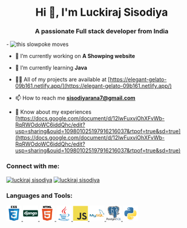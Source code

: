 <h1 align="center">Hi 👋, I'm Luckiraj Sisodiya</h1>
<h3 align="center">A passionate Full stack developer from India</h3>
- <img src="https://cdn.dribbble.com/users/926537/screenshots/4502924/python-2.gif" alt="this slowpoke moves" width="250" />

- 🔭 I’m currently working on **A Showping website**

- 🌱 I’m currently learning **Java**

- 👨‍💻 All of my projects are available at [https://elegant-gelato-09b161.netlify.app/](https://elegant-gelato-09b161.netlify.app/)

- 📫 How to reach me **sisodiyarana7@gmail.com**

- 📄 Know about my experiences [https://docs.google.com/document/d/12lwFuxviOhXFvWb-RqRWOdoWC6iddQhc/edit?usp=sharing&ouid=109801025197916216037&rtpof=true&sd=true](https://docs.google.com/document/d/12lwFuxviOhXFvWb-RqRWOdoWC6iddQhc/edit?usp=sharing&ouid=109801025197916216037&rtpof=true&sd=true)

<h3 align="left">Connect with me:</h3>
<p align="left">
<a href="https://linkedin.com/in/luckiraj sisodiya" target="blank"><img align="center" src="https://raw.githubusercontent.com/rahuldkjain/github-profile-readme-generator/master/src/images/icons/Social/linked-in-alt.svg" alt="luckiraj sisodiya" height="30" width="40" /></a>
<a href="https://fb.com/luckiraj sisodiya" target="blank"><img align="center" src="https://raw.githubusercontent.com/rahuldkjain/github-profile-readme-generator/master/src/images/icons/Social/facebook.svg" alt="luckiraj sisodiya" height="30" width="40" /></a>
</p>

<h3 align="left">Languages and Tools:</h3>
<p align="left"> <a href="https://www.w3schools.com/css/" target="_blank" rel="noreferrer"> <img src="https://raw.githubusercontent.com/devicons/devicon/master/icons/css3/css3-original-wordmark.svg" alt="css3" width="40" height="40"/> </a> <a href="https://www.djangoproject.com/" target="_blank" rel="noreferrer"> <img src="https://raw.githubusercontent.com/devicons/devicon/master/icons/django/django-original.svg" alt="django" width="40" height="40"/> </a> <a href="https://www.w3.org/html/" target="_blank" rel="noreferrer"> <img src="https://raw.githubusercontent.com/devicons/devicon/master/icons/html5/html5-original-wordmark.svg" alt="html5" width="40" height="40"/> </a> <a href="https://www.java.com" target="_blank" rel="noreferrer"> <img src="https://raw.githubusercontent.com/devicons/devicon/master/icons/java/java-original.svg" alt="java" width="40" height="40"/> </a> <a href="https://developer.mozilla.org/en-US/docs/Web/JavaScript" target="_blank" rel="noreferrer"> <img src="https://raw.githubusercontent.com/devicons/devicon/master/icons/javascript/javascript-original.svg" alt="javascript" width="40" height="40"/> </a> <a href="https://www.mysql.com/" target="_blank" rel="noreferrer"> <img src="https://raw.githubusercontent.com/devicons/devicon/master/icons/mysql/mysql-original-wordmark.svg" alt="mysql" width="40" height="40"/> </a> <a href="https://www.postgresql.org" target="_blank" rel="noreferrer"> <img src="https://raw.githubusercontent.com/devicons/devicon/master/icons/postgresql/postgresql-original-wordmark.svg" alt="postgresql" width="40" height="40"/> </a> <a href="https://www.python.org" target="_blank" rel="noreferrer"> <img src="https://raw.githubusercontent.com/devicons/devicon/master/icons/python/python-original.svg" alt="python" width="40" height="40"/> </a> </p>
